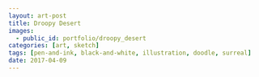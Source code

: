 ```yaml
---
layout: art-post
title: Droopy Desert
images:
  - public_id: portfolio/droopy_desert
categories: [art, sketch]
tags: [pen-and-ink, black-and-white, illustration, doodle, surreal]
date: 2017-04-09
---
```

